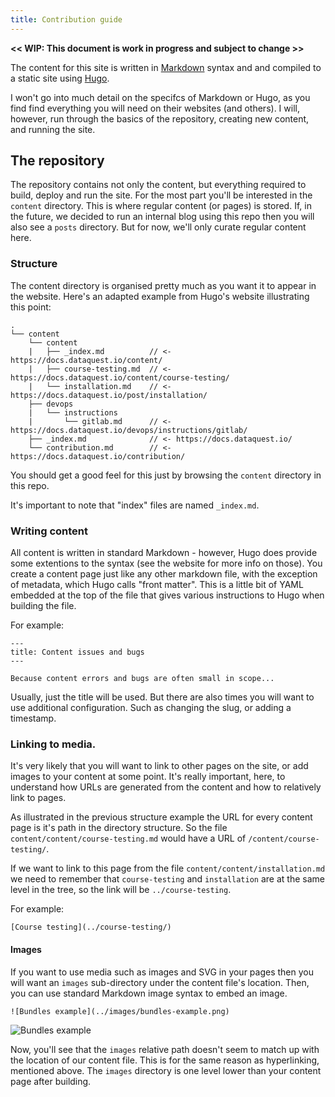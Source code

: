 ```yaml
---
title: Contribution guide
---
```


**<< WIP: This document is work in progress and subject to change >>**

The content for this site is written in [Markdown](https://daringfireball.net/projects/markdown/syntax)
syntax and and compiled to a static site using [Hugo](https://gohugo.io/).

I won't go into much detail on the specifcs of Markdown or Hugo, as you find find
everything you will need on their websites (and others). I will, however, run
through the basics of the repository, creating new content, and running the site.

## The repository

The repository contains not only the content, but everything required to build, deploy and run the site.
For the most part you'll be interested in the `content` directory. This is where regular content (or pages)
is stored. If, in the future, we decided to run an internal blog using this repo then you will also see
a `posts` directory. But for now, we'll only curate regular content here.

### Structure

The content directory is organised pretty much as you want it to appear in the website. Here's an adapted
example from Hugo's website illustrating this point:

```
.
└── content
    └── content
    |   ├── _index.md          // <- https://docs.dataquest.io/content/
    |   ├── course-testing.md  // <- https://docs.dataquest.io/content/course-testing/
    |   └── installation.md    // <- https://docs.dataquest.io/post/installation/
    ├── devops
    |   └── instructions
    |       └── gitlab.md      // <- https://docs.dataquest.io/devops/instructions/gitlab/
    ├── _index.md              // <- https://docs.dataquest.io/
    └── contribution.md        // <- https://docs.dataquest.io/contribution/
```

You should get a good feel for this just by browsing the `content` directory in this repo.

It's important to note that "index" files are named `_index.md`.

### Writing content

All content is written in standard Markdown - however, Hugo does provide some extentions to the syntax (see the website for more info on those). You create a content page just like any other markdown file,
with the exception of metadata, which Hugo calls "front matter". This is a little bit of YAML embedded
at the top of the file that gives various instructions to Hugo when building the file.

For example:

```
---
title: Content issues and bugs
---

Because content errors and bugs are often small in scope...

```

Usually, just the title will be used. But there are also times you will want to use additional
configuration. Such as changing the slug, or adding a timestamp.

### Linking to media.

It's very likely that you will want to link to other pages on the site, or add images to your content
at some point. It's really important, here, to understand how URLs are generated from the content and
how to relatively link to pages.

As illustrated in the previous structure example the URL for every content page is it's path in the directory structure. So the file `content/content/course-testing.md` would have a URL of
`/content/course-testing/`.

If we want to link to this page from the file `content/content/installation.md` we need to remember
that `course-testing` and `installation` are at the same level in the tree, so the link will be
`../course-testing`.

For example:

```
[Course testing](../course-testing/)
```

#### Images

If you want to use media such as images and SVG in your pages then you will want an `images`
sub-directory under the content file's location. Then, you can use standard Markdown image
syntax to embed an image.

```
![Bundles example](../images/bundles-example.png)
```

![Bundles example](../images/bundles-example.png)

Now, you'll see that the `images` relative path doesn't seem to match up with the location of our
content file. This is for the same reason as hyperlinking, mentioned above. The `images` directory
is one level lower than your content page after building.
